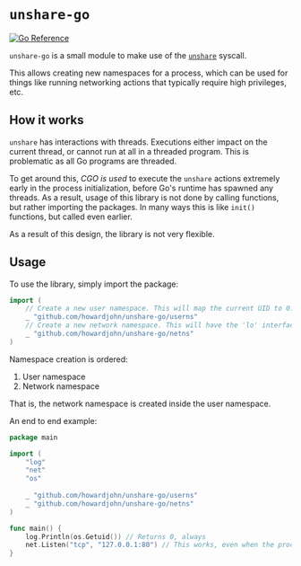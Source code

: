 # `unshare-go`

[![Go Reference](https://pkg.go.dev/badge/github.com/howardjohn/unshare-go.svg)](https://pkg.go.dev/github.com/howardjohn/unshare-go)

`unshare-go` is a small module to make use of the [`unshare`](https://man7.org/linux/man-pages/man2/unshare.2.html) syscall.

This allows creating new namespaces for a process, which can be used for things like running networking actions that typically require high privileges, etc.

## How it works

`unshare` has interactions with threads. Executions either impact on the current thread, or cannot run at all in a threaded program.
This is problematic as all Go programs are threaded.

To get around this, *CGO is used* to execute the `unshare` actions extremely early in the process initialization, before Go's runtime has spawned any threads.
As a result, usage of this library is not done by calling functions, but rather importing the packages.
In many ways this is like `init()` functions, but called even earlier.

As a result of this design, the library is not very flexible.

## Usage

To use the library, simply import the package:

```go
import (
	// Create a new user namespace. This will map the current UID to 0.
	_ "github.com/howardjohn/unshare-go/userns"
	// Create a new network namespace. This will have the 'lo' interface ready but nothing else.
	_ "github.com/howardjohn/unshare-go/netns"
)
```

Namespace creation is ordered:

1. User namespace
2. Network namespace

That is, the network namespace is created inside the user namespace.

An end to end example:

```go
package main

import (
	"log"
	"net"
	"os"
	
	_ "github.com/howardjohn/unshare-go/userns"
	_ "github.com/howardjohn/unshare-go/netns"
)

func main() {
	log.Println(os.Getuid()) // Returns 0, always
	net.Listen("tcp", "127.0.0.1:80") // This works, even when the process is not run as root.
}
```
